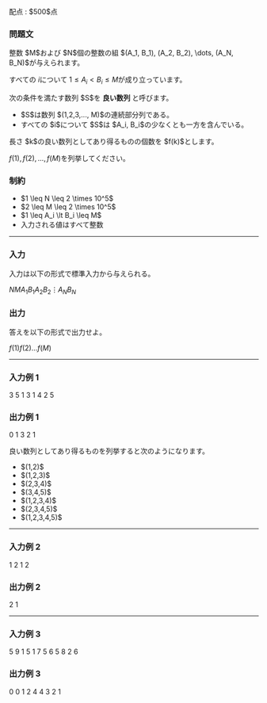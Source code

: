 
<div>

<span>

<span>

<p>
配点 : $500$点
</p>

<div>

<section>

### **問題文**

<p>
整数 $M$および $N$個の整数の組 $(A_1, B_1), (A_2, B_2), \dots, (A_N, B_N)$が与えられます。

すべての $i$について $1 \leq A_i \lt B_i \leq M$が成り立っています。  
</p>

<p>
次の条件を満たす数列 $S$を
<strong>
良い数列
</strong>
と呼びます。
</p>

<ul>

<li>
$S$は数列 $(1,2,3,..., M)$の連続部分列である。
</li>

<li>
すべての $i$について $S$は $A_i, B_i$の少なくとも一方を含んでいる。
</li>

</ul>

<p>
長さ $k$の良い数列としてあり得るものの個数を $f(k)$とします。

$f(1), f(2), \dots, f(M)$を列挙してください。
</p>

</section>

</div>

<div>

<section>

### **制約**

<ul>

<li>
$1 \leq N \leq 2 \times 10^5$
</li>

<li>
$2 \leq M \leq 2 \times 10^5$
</li>

<li>
$1 \leq A_i \lt B_i \leq M$
</li>

<li>
入力される値はすべて整数
</li>

</ul>

</section>

</div>

---

<div>

<div>

<section>

### **入力**

<p>
入力は以下の形式で標準入力から与えられる。
</p>

<div>

$N$$M$$A_1$$B_1$$A_2$$B_2$$\vdots$$A_N$$B_N$
</div>

</section>

</div>

<div>

<section>

### **出力**

<p>
答えを以下の形式で出力せよ。
</p>

<div>

$f(1)$$f(2)$$\dots$$f(M)$
</div>

</section>

</div>

</div>

---

<div>

<section>

### **入力例 1**

<div>

3 5
1 3
1 4
2 5

</div>

</section>

</div>

<div>

<section>

### **出力例 1**

<div>

0 1 3 2 1

</div>

<p>
良い数列としてあり得るものを列挙すると次のようになります。
</p>

<ul>

<li>
$(1,2)$
</li>

<li>
$(1,2,3)$
</li>

<li>
$(2,3,4)$
</li>

<li>
$(3,4,5)$
</li>

<li>
$(1,2,3,4)$
</li>

<li>
$(2,3,4,5)$
</li>

<li>
$(1,2,3,4,5)$
</li>

</ul>

</section>

</div>

---

<div>

<section>

### **入力例 2**

<div>

1 2
1 2

</div>

</section>

</div>

<div>

<section>

### **出力例 2**

<div>

2 1

</div>

</section>

</div>

---

<div>

<section>

### **入力例 3**

<div>

5 9
1 5
1 7
5 6
5 8
2 6

</div>

</section>

</div>

<div>

<section>

### **出力例 3**

<div>

0 0 1 2 4 4 3 2 1

</div>

</section>

</div>

</span>

</span>

</div>
